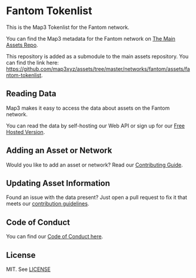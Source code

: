 
# Fantom Tokenlist

This is the Map3 Tokenlist for the Fantom network.

You can find the Map3 metadata for the Fantom network on [The Main Assets Repo](https://github.com/map3xyz/assets/tree/master/networks/fantom).

This repository is added as a submodule to the main assets repository. You can find the link here: https://github.com/map3xyz/assets/tree/master/networks/fantom/assets/fantom-tokenlist.

## Reading Data

Map3 makes it easy to access the data about assets on the Fantom network. 

You can read the data by self-hosting our Web API or sign up for our [Free Hosted Version](https://map3.xyz).

## Adding an Asset or Network 

Would you like to add an asset or network? Read our [Contributing Guide](https://github.com/map3xyz/assets/tree/master/docs/CONTRIBUTING.md).

## Updating Asset Information

Found an issue with the data present? Just open a pull request to fix it that meets our [contribution guidelines](https://github.com/map3xyz/assets/tree/master/docs/CONTRIBUTING.md).

## Code of Conduct
You can find our [Code of Conduct here](https://github.com/map3xyz/assets/tree/master/docs/CODE_OF_CONDUCT.md).

## License
MIT. See [LICENSE](LICENSE)
